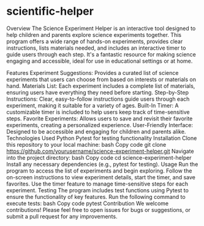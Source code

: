 # scientific-helper

Overview
The Science Experiment Helper is an interactive tool designed to help children and parents explore science experiments together. This program offers a wide range of hands-on experiments, provides clear instructions, lists materials needed, and includes an interactive timer to guide users through each step. It's a fantastic resource for making science engaging and accessible, ideal for use in educational settings or at home.

Features
Experiment Suggestions: Provides a curated list of science experiments that users can choose from based on interests or materials on hand.
Materials List: Each experiment includes a complete list of materials, ensuring users have everything they need before starting.
Step-by-Step Instructions: Clear, easy-to-follow instructions guide users through each experiment, making it suitable for a variety of ages.
Built-In Timer: A customizable timer is included to help users keep track of time-sensitive steps.
Favorite Experiments: Allows users to save and revisit their favorite experiments, creating a personalized experience.
User-Friendly Interface: Designed to be accessible and engaging for children and parents alike.
Technologies Used
Python
Pytest for testing functionality
Installation
Clone this repository to your local machine:
bash
Copy code
git clone https://github.com/yourusername/science-experiment-helper.git
Navigate into the project directory:
bash
Copy code
cd science-experiment-helper
Install any necessary dependencies (e.g., pytest for testing).
Usage
Run the program to access the list of experiments and begin exploring.
Follow the on-screen instructions to view experiment details, start the timer, and save favorites.
Use the timer feature to manage time-sensitive steps for each experiment.
Testing
The program includes test functions using Pytest to ensure the functionality of key features. Run the following command to execute tests:
bash
Copy code
pytest
Contribution
We welcome contributions! Please feel free to open issues for bugs or suggestions, or submit a pull request for any improvements.
